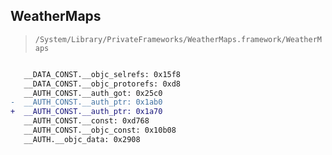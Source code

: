 ## WeatherMaps

> `/System/Library/PrivateFrameworks/WeatherMaps.framework/WeatherMaps`

```diff

   __DATA_CONST.__objc_selrefs: 0x15f8
   __DATA_CONST.__objc_protorefs: 0xd8
   __AUTH_CONST.__auth_got: 0x25c0
-  __AUTH_CONST.__auth_ptr: 0x1ab0
+  __AUTH_CONST.__auth_ptr: 0x1a70
   __AUTH_CONST.__const: 0xd768
   __AUTH_CONST.__objc_const: 0x10b08
   __AUTH.__objc_data: 0x2908

```
